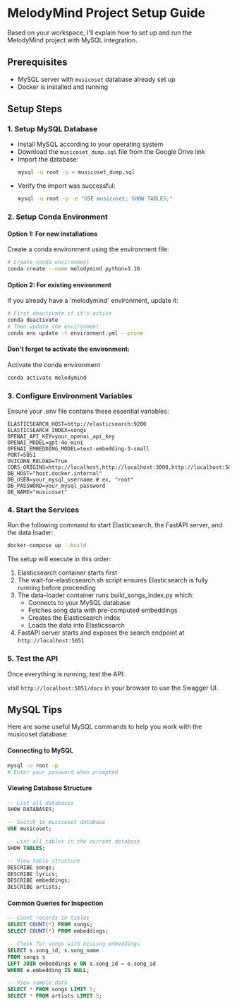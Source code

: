 # MelodyMind Project Setup Guide

Based on your workspace, I'll explain how to set up and run the MelodyMind project with MySQL integration.

## Prerequisites

- MySQL server with `musicoset` database already set up
- Docker is installed and running

## Setup Steps

### 1. Setup MySQL Database

- Install MySQL according to your operating system
- Download the `musicoset_dump.sql` file from the Google Drive link
- Import the database:
  ```bash
  mysql -u root -p < musicoset_dump.sql
   ```
- Verify the import was successful:
   ```bash
   mysql -u root -p -e "USE musicoset; SHOW TABLES;"
   ```

### 2. Setup Conda Environment

#### Option 1: For new installations 

Create a conda environment using the environment file:

```bash
# Create conda environment
conda create --name melodymind python=3.10
```

#### Option 2: For existing environment

If you already have a 'melodymind' environment, update it:

```bash
# First deactivate if it's active
conda deactivate
# Then update the environment
conda env update -f environment.yml --prune
```

#### Don't forget to activate the environment:

Activate the conda environment

```bash
conda activate melodymind
```

### 3. Configure Environment Variables

Ensure your .env file contains these essential variables:

```
ELASTICSEARCH_HOST=http://elasticsearch:9200
ELASTICSEARCH_INDEX=songs
OPENAI_API_KEY=your_openai_api_key
OPENAI_MODEL=gpt-4o-mini
OPENAI_EMBEDDING_MODEL=text-embedding-3-small
PORT=5051
UVICORN_RELOAD=True
CORS_ORIGINS=http://localhost,http://localhost:3000,http://localhost:5051
DB_HOST="host.docker.internal"
DB_USER=your_mysql_username # ex, "root"
DB_PASSWORD=your_mysql_password
DB_NAME="musicoset"
```

### 4. Start the Services

Run the following command to start Elasticsearch, the FastAPI server, and the data loader:

```bash
docker-compose up --build
```

The setup will execute in this order:

1. Elasticsearch container starts first
2. The wait-for-elasticsearch.sh script ensures Elasticsearch is fully running before proceeding
3. The data-loader container runs build_songs_index.py which:
   - Connects to your MySQL database
   - Fetches song data with pre-computed embeddings
   - Creates the Elasticsearch index
   - Loads the data into Elasticsearch
4. FastAPI server starts and exposes the search endpoint at `http://localhost:5051`

### 5. Test the API

Once everything is running, test the API:

visit `http://localhost:5051/docs` in your browser to use the Swagger UI.

## MySQL Tips

Here are some useful MySQL commands to help you work with the musicoset database:

#### Connecting to MySQL
```bash
mysql -u root -p
# Enter your password when prompted
```

#### Viewing Database Structure
```sql
-- List all databases
SHOW DATABASES;

-- Switch to musicoset database
USE musicoset;

-- List all tables in the current database
SHOW TABLES;

-- View table structure
DESCRIBE songs;
DESCRIBE lyrics;
DESCRIBE embeddings;
DESCRIBE artists;
```

#### Common Queries for Inspection
```sql
-- Count records in tables
SELECT COUNT(*) FROM songs;
SELECT COUNT(*) FROM embeddings;

-- Check for songs with missing embeddings
SELECT s.song_id, s.song_name 
FROM songs s 
LEFT JOIN embeddings e ON s.song_id = e.song_id 
WHERE e.embedding IS NULL;

-- View sample data
SELECT * FROM songs LIMIT 5;
SELECT * FROM artists LIMIT 5;
```